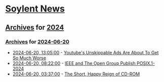 # [Soylent News](../../../README.md)

## [Archives](../../index.md) for [2024](../index.md)

### [Archives](../../index.md) for [2024-06-20](index.md)

* [2024-06-20, 13:05:00](https://soylentnews.org/article.pl?sid=24/06/19/0156239&from=rss) - [Youtube's Unskippable Ads Are About To Get So Much Worse](https://soylentnews.org/article.pl?sid=24/06/19/0156239&from=rss)
* [2024-06-20, 08:22:00](https://soylentnews.org/article.pl?sid=24/06/19/0153202&from=rss) - [IEEE and The Open Group Publish POSIX.1-2024](https://soylentnews.org/article.pl?sid=24/06/19/0153202&from=rss)
* [2024-06-20, 03:37:00](https://soylentnews.org/article.pl?sid=24/06/19/0119246&from=rss) - [The Short, Happy Reign of CD-ROM](https://soylentnews.org/article.pl?sid=24/06/19/0119246&from=rss)
